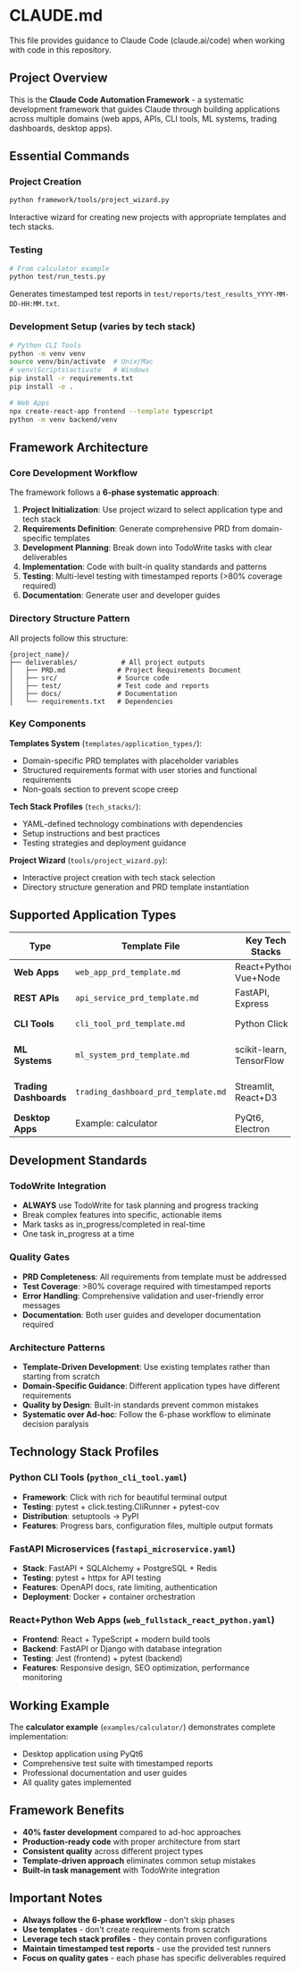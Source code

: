 # CLAUDE.md

This file provides guidance to Claude Code (claude.ai/code) when working with code in this repository.

## Project Overview

This is the **Claude Code Automation Framework** - a systematic development framework that guides Claude through building applications across multiple domains (web apps, APIs, CLI tools, ML systems, trading dashboards, desktop apps).

## Essential Commands

### Project Creation
```bash
python framework/tools/project_wizard.py
```
Interactive wizard for creating new projects with appropriate templates and tech stacks.

### Testing
```bash
# From calculator example
python test/run_tests.py
```
Generates timestamped test reports in `test/reports/test_results_YYYY-MM-DD-HH:MM.txt`.

### Development Setup (varies by tech stack)
```bash
# Python CLI Tools
python -m venv venv
source venv/bin/activate  # Unix/Mac
# venv\Scripts\activate   # Windows
pip install -r requirements.txt
pip install -e .

# Web Apps  
npx create-react-app frontend --template typescript
python -m venv backend/venv
```

## Framework Architecture

### Core Development Workflow
The framework follows a **6-phase systematic approach**:

1. **Project Initialization**: Use project wizard to select application type and tech stack
2. **Requirements Definition**: Generate comprehensive PRD from domain-specific templates
3. **Development Planning**: Break down into TodoWrite tasks with clear deliverables
4. **Implementation**: Code with built-in quality standards and patterns
5. **Testing**: Multi-level testing with timestamped reports (>80% coverage required)
6. **Documentation**: Generate user and developer guides

### Directory Structure Pattern
All projects follow this structure:
```
{project_name}/
├── deliverables/           # All project outputs
│   ├── PRD.md             # Project Requirements Document  
│   ├── src/               # Source code
│   ├── test/              # Test code and reports
│   ├── docs/              # Documentation
│   └── requirements.txt   # Dependencies
```

### Key Components

**Templates System** (`templates/application_types/`):
- Domain-specific PRD templates with placeholder variables
- Structured requirements format with user stories and functional requirements
- Non-goals section to prevent scope creep

**Tech Stack Profiles** (`tech_stacks/`):
- YAML-defined technology combinations with dependencies
- Setup instructions and best practices
- Testing strategies and deployment guidance

**Project Wizard** (`tools/project_wizard.py`):
- Interactive project creation with tech stack selection
- Directory structure generation and PRD template instantiation

## Supported Application Types

| Type | Template File | Key Tech Stacks | Testing Strategy |
|------|---------------|-----------------|------------------|
| **Web Apps** | `web_app_prd_template.md` | React+Python, Vue+Node | Jest, pytest |
| **REST APIs** | `api_service_prd_template.md` | FastAPI, Express | pytest, supertest |
| **CLI Tools** | `cli_tool_prd_template.md` | Python Click | pytest + click.testing |
| **ML Systems** | `ml_system_prd_template.md` | scikit-learn, TensorFlow | pytest + model validation |
| **Trading Dashboards** | `trading_dashboard_prd_template.md` | Streamlit, React+D3 | pytest + financial calculations |
| **Desktop Apps** | Example: calculator | PyQt6, Electron | pytest + GUI testing |

## Development Standards

### TodoWrite Integration
- **ALWAYS** use TodoWrite for task planning and progress tracking
- Break complex features into specific, actionable items
- Mark tasks as in_progress/completed in real-time
- One task in_progress at a time

### Quality Gates
- **PRD Completeness**: All requirements from template must be addressed
- **Test Coverage**: >80% coverage required with timestamped reports
- **Error Handling**: Comprehensive validation and user-friendly error messages
- **Documentation**: Both user guides and developer documentation required

### Architecture Patterns
- **Template-Driven Development**: Use existing templates rather than starting from scratch
- **Domain-Specific Guidance**: Different application types have different requirements
- **Quality by Design**: Built-in standards prevent common mistakes
- **Systematic over Ad-hoc**: Follow the 6-phase workflow to eliminate decision paralysis

## Technology Stack Profiles

### Python CLI Tools (`python_cli_tool.yaml`)
- **Framework**: Click with rich for beautiful terminal output
- **Testing**: pytest + click.testing.CliRunner + pytest-cov
- **Distribution**: setuptools → PyPI
- **Features**: Progress bars, configuration files, multiple output formats

### FastAPI Microservices (`fastapi_microservice.yaml`)
- **Stack**: FastAPI + SQLAlchemy + PostgreSQL + Redis
- **Testing**: pytest + httpx for API testing
- **Features**: OpenAPI docs, rate limiting, authentication
- **Deployment**: Docker + container orchestration

### React+Python Web Apps (`web_fullstack_react_python.yaml`)
- **Frontend**: React + TypeScript + modern build tools
- **Backend**: FastAPI or Django with database integration
- **Testing**: Jest (frontend) + pytest (backend)
- **Features**: Responsive design, SEO optimization, performance monitoring

## Working Example

The **calculator example** (`examples/calculator/`) demonstrates complete implementation:
- Desktop application using PyQt6
- Comprehensive test suite with timestamped reports
- Professional documentation and user guides
- All quality gates implemented

## Framework Benefits

- **40% faster development** compared to ad-hoc approaches
- **Production-ready code** with proper architecture from start
- **Consistent quality** across different project types
- **Template-driven approach** eliminates common setup mistakes
- **Built-in task management** with TodoWrite integration

## Important Notes

- **Always follow the 6-phase workflow** - don't skip phases
- **Use templates** - don't create requirements from scratch
- **Leverage tech stack profiles** - they contain proven configurations
- **Maintain timestamped test reports** - use the provided test runners
- **Focus on quality gates** - each phase has specific deliverables required